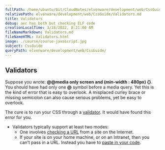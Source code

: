 ```yaml
---
fullPath: /home/ubuntu/Git/CloudNotes/elvenware/development/web/CssGuide/Validators.md
relativePath: elvenware/development/web/CssGuide/Validators.md
title: Validators
debug: aec has both but checking ELF code
creationLocalTime: 3/18/2022, 8:21:00 AM
fileNameMarkdown: Validators.md
fileNameHTML: Validators.html
image: ./course/course-javascript.jpg
subject: CssGuide
queryPath: elvenware/development/web/CssGuide/
---
```


<!-- toc -->
<!-- tocstop -->

Validators
----------

Suppose you wrote: **@@media only screen and (min-width : 480px) {}**.
You should have had only one **@** symbol before a media query. Yet this
is the kind of error that is easy to overlook. A misplaced curley brace
or missing semicolon can also cause serious problems, yet be easy to
overlook.

The cure is to run your CSS through a
[validator](http://jigsaw.w3.org/css-validator/#validate_by_input+with_options).
It would have found this error for you.

-   Validators typically support at least two modes:
    -   One involves [checking a
        URL](http://jigsaw.w3.org/css-validator/#validate_by_uri+with_options)
        from a site on the Internet.
    -   If your site is on your home machine, or on an Intranet, then
        you can't pass in a URL. Instead you have to [paste in your
        code](http://jigsaw.w3.org/css-validator/#validate_by_input+with_options).
